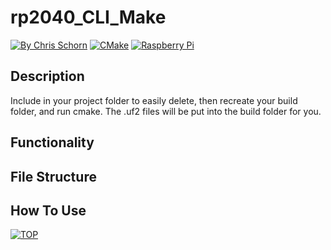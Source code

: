 # rp2040_CLI_Make


[![By Chris Schorn](https://img.shields.io/badge/Author-Chris_Schorn-FFFFFF?style=for-the-badge)](https://github.com/cschorn01)
[![CMake](https://img.shields.io/badge/CMake-%23008FBA.svg?style=for-the-badge&logo=cmake&logoColor=white)](https://cmake.org/)
[![Raspberry Pi](https://img.shields.io/badge/-RaspberryPi-C51A4A?style=for-the-badge&logo=Raspberry-Pi)](https://www.raspberrypi.com/products/raspberry-pi-pico/)
<!-- [![MIT License](https://img.shields.io/badge/License-MIT-A31B34?style=for-the-badge)](https://mit-license.org/) -->
<!-- [![Semtech LoRa](https://img.shields.io/badge/LoRa-1CAEED?style=for-the-badge)](https://www.semtech.com/lora)
[![FreeRTOS](https://img.shields.io/badge/FreeRTOS-5CBA5B?style=for-the-badge)](https://www.freertos.org/) -->

## Description
Include in your project folder to easily delete, then recreate your build folder, and run cmake. The .uf2 files will be put into the build folder for you.


## Functionality


## File Structure


## How To Use

  


[![TOP](https://img.shields.io/badge/TOP-FFFFFF?style=for-the-badge)](https://github.com/cschorn01/rp2040_CLI_Make/)
